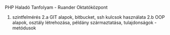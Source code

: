 PHP Haladó Tanfolyam - Ruander Oktatóközpont
1. szintfelmérés
2.a GIT alapok, bitbucket, ssh kulcsok használata
2.b OOP alapok, osztály létrehozása, példány származtatása, tulajdonságok - metódusok